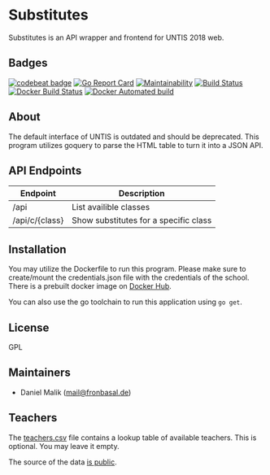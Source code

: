 # Substitutes
Substitutes is an API wrapper and frontend for UNTIS 2018 web.

## Badges

[![codebeat badge](https://codebeat.co/badges/3b86030a-201a-4777-aff6-a5095d4c5958)](https://codebeat.co/projects/github-com-fronbasal-substitutes-master)
[![Go Report Card](https://goreportcard.com/badge/github.com/fronbasal/substitutes)](https://goreportcard.com/report/github.com/fronbasal/substitutes)
[![Maintainability](https://api.codeclimate.com/v1/badges/009d317bc648fadaf7ec/maintainability)](https://codeclimate.com/github/fronbasal/substitutes/maintainability)
[![Build Status](https://travis-ci.com/substitutes/substitutes.svg?branch=master)](https://travis-ci.com/substitutes/substitutes)
[![Docker Build Status](https://img.shields.io/docker/build/substitutes/substitutes.svg)](https://hub.docker.com/r/substitutes/substitutes/)
[![Docker Automated build](https://img.shields.io/docker/automated/substitutes/substitutes.svg)](https://hub.docker.com/r/substitutes/substitutes/)

## About

The default interface of UNTIS is outdated and should be deprecated. This program utilizes goquery to parse the HTML table to turn it into a JSON API.

## API Endpoints

| Endpoint		| Description				|
| --------		| -----------				|
| /api			| List availible classes		|
| /api/c/{class}	| Show substitutes for a specific class	|

## Installation

You may utilize the Dockerfile to run this program. Please make sure to create/mount the credentials.json file with the credentials of the school.
There is a prebuilt docker image on [Docker Hub](https://hub.docker.com/r/substitutes/substitutes).

You can also use the go toolchain to run this application using `go get`.

## License

GPL

## Maintainers

- Daniel Malik ([mail@fronbasal.de](mailto:mail@fronbasal.de))

## Teachers
The [teachers.csv](lookup/teachers.csv) file contains a lookup table of available teachers.
This is optional. You may leave it empty.

The source of the data [is public](http://steinbart-gymnasium.de/Schulgemeinde/Lehrer/).
